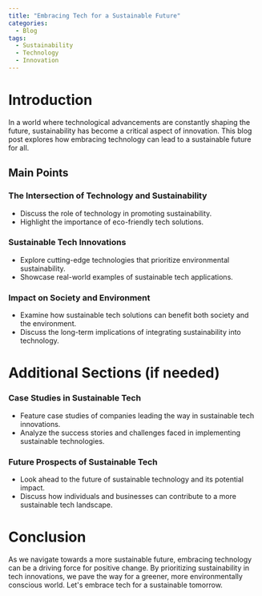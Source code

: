 ```yaml
---
title: "Embracing Tech for a Sustainable Future"
categories:
  - Blog
tags:
  - Sustainability
  - Technology
  - Innovation
---
```


# Introduction
In a world where technological advancements are constantly shaping the future, sustainability has become a critical aspect of innovation. This blog post explores how embracing technology can lead to a sustainable future for all.

## Main Points
### The Intersection of Technology and Sustainability
- Discuss the role of technology in promoting sustainability.
- Highlight the importance of eco-friendly tech solutions.

### Sustainable Tech Innovations
- Explore cutting-edge technologies that prioritize environmental sustainability.
- Showcase real-world examples of sustainable tech applications.

### Impact on Society and Environment
- Examine how sustainable tech solutions can benefit both society and the environment.
- Discuss the long-term implications of integrating sustainability into technology.

# Additional Sections (if needed)
### Case Studies in Sustainable Tech
- Feature case studies of companies leading the way in sustainable tech innovations.
- Analyze the success stories and challenges faced in implementing sustainable technologies.

### Future Prospects of Sustainable Tech
- Look ahead to the future of sustainable technology and its potential impact.
- Discuss how individuals and businesses can contribute to a more sustainable tech landscape.

# Conclusion
As we navigate towards a more sustainable future, embracing technology can be a driving force for positive change. By prioritizing sustainability in tech innovations, we pave the way for a greener, more environmentally conscious world. Let's embrace tech for a sustainable tomorrow.